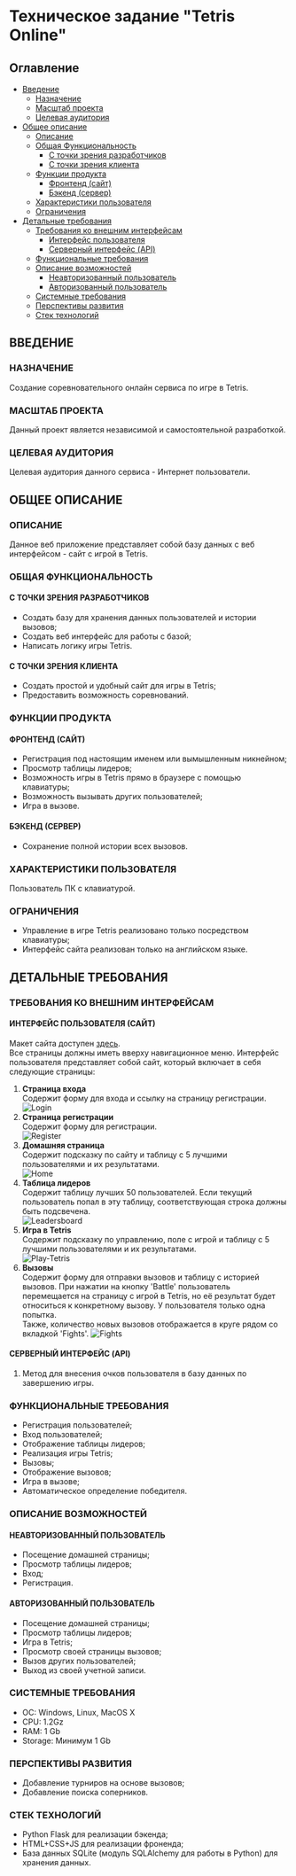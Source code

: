 # Техническое задание "Tetris Online"

## Оглавление
* [Введение](#ВВЕДЕНИЕ)
  * [Назначение](#НАЗНАЧЕНИЕ)
  * [Масштаб проекта](#МАСШТАБ-ПРОЕКТА)
  * [Целевая аудитория](#МАСШТАБ-ПРОЕКТА)
* [Общее описание](#ОБЩЕЕ-ОПИСАНИЕ)
  * [Описание](#ОПИСАНИЕ)
  * [Общая Функциональность](#ОБЩАЯ-ФУНКЦИОНАЛЬНОСТЬ)
    * [С точки зрения разработчиков](#С-ТОЧКИ-ЗРЕНИЯ-РАЗРАБОТЧИКОВ)
    * [С точки зрения клиента](#С-ТОЧКИ-ЗРЕНИЯ-КЛИЕНТА)
  * [Функции продукта](#ФУНКЦИИ-ПРОДУКТА)
    * [Фронтенд (сайт)](#ФРОНТЕНД-САЙТ)
    * [Бэкенд (сервер)](#БЭКЕНД-СЕРВЕР)
  * [Характеристики пользователя](#ХАРАКТЕРИСТИКИ-ПОЛЬЗОВАТЕЛЯ)
  * [Ограничения](#ОГРАНИЧЕНИЯ)
* [Детальные требования](#ДЕТАЛЬНЫЕ-ТРЕБОВАНИЯ)
  * [Требования ко внешним интерфейсам](#ТРЕБОВАНИЯ-КО-ВНЕШНИМ-ИНТЕРФЕЙСАМ)
    * [Интерфейс пользователя](#ИНТЕРФЕЙС-ПОЛЬЗОВАТЕЛЯ-САЙТ)
    * [Серверный интерфейс (API)](#СЕРВЕРНЫЙ-ИНТЕРФЕЙС-api)
  * [Функциональные требования](#ФУНКЦИОНАЛЬНЫЕ-ТРЕБОВАНИЯ)
  * [Описание возможностей](#ОПИСАНИЕ-ВОЗМОЖНОСТЕЙ)
    * [Неавторизованный пользователь](#НЕАВТОРИЗОВАННЫЙ-ПОЛЬЗОВАТЕЛЬ)
    * [Авторизованный пользователь](#АВТОРИЗОВАННЫЙ-ПОЛЬЗОВАТЕЛЬ)
  * [Системные требования](#СИСТЕМНЫЕ-ТРЕБОВАНИЯ)
  * [Перспективы развития](#ПЕРСПЕКТИВЫ-РАЗВИТИЯ)
  * [Стек технологий](#СТЕК-ТЕХНОЛОГИЙ)
  
## ВВЕДЕНИЕ
### НАЗНАЧЕНИЕ
Создание соревновательного онлайн сервиса по игре в Tetris.
### МАСШТАБ ПРОЕКТА
Данный проект является независимой и самостоятельной разработкой.
### ЦЕЛЕВАЯ АУДИТОРИЯ
Целевая аудитория данного сервиса - Интернет пользователи.

## ОБЩЕЕ ОПИСАНИЕ
### ОПИСАНИЕ
Данное веб приложение представляет собой базу данных с веб интерфейсом - сайт с игрой в Tetris.
### ОБЩАЯ ФУНКЦИОНАЛЬНОСТЬ
#### С ТОЧКИ ЗРЕНИЯ РАЗРАБОТЧИКОВ
* Создать базу для хранения данных пользователей и истории вызовов;
* Создать веб интерфейс для работы с базой;
* Написать логику игры Tetris.
#### С ТОЧКИ ЗРЕНИЯ КЛИЕНТА
* Создать простой и удобный сайт для игры в Tetris;
* Предоставить возможность соревнований.
### ФУНКЦИИ ПРОДУКТА
#### ФРОНТЕНД (САЙТ)
* Регистрация под настоящим именем или вымышленным никнейном;
* Просмотр таблицы лидеров;
* Возможность игры в Tetris прямо в браузере с помощью клавиатуры;
* Возможность вызывать других пользователей;
* Игра в вызове.
#### БЭКЕНД (СЕРВЕР)
* Сохранение полной истории всех вызовов.
### ХАРАКТЕРИСТИКИ ПОЛЬЗОВАТЕЛЯ
Пользователь ПК с клавиатурой.
### ОГРАНИЧЕНИЯ
* Управление в игре Tetris реализовано только посредством клавиатуры;
* Интерфейс сайта реализован только на английском языке.

## ДЕТАЛЬНЫЕ ТРЕБОВАНИЯ
### ТРЕБОВАНИЯ КО ВНЕШНИМ ИНТЕРФЕЙСАМ
#### ИНТЕРФЕЙС ПОЛЬЗОВАТЕЛЯ (САЙТ)
Макет сайта доступен [здесь](https://gomockingbird.com/projects/hq1eqhv).  
Все страницы должны иметь вверху навигационное меню.
Интерфейс пользователя представляет собой сайт, который включает в себя следующие страницы:
1. **Страница входа**  
Содержит форму для входа и ссылку на страницу регистрации.  
![Login](./layout/5-Login.png)
2. **Страница регистрации**  
Содержит форму для регистрации.  
![Register](./layout/6-Register.png)
3. **Домашняя страница**  
Содержит подсказку по сайту и таблицу с 5 лучшими пользователями и их результатами.  
![Home](./layout/1-Home.png)
4. **Таблица лидеров**  
Содержит таблицу лучших 50 пользователей. Если текущий пользователь попал в эту таблицу, соответствующая строка должны быть подсвечена.  
![Leadersboard](./layout/3-Leaders.png)
5. **Игра в Tetris**  
Содержит подсказку по управлению, поле с игрой и таблицу с 5 лучшими пользователями и их результатами.  
![Play-Tetris](./layout/2-Play%20Tetris.png)
6. **Вызовы**  
Содержит форму для отправки вызовов и таблицу с историей вызовов.
При нажатии на кнопку 'Battle' пользователь перемещается на страницу с игрой в Tetris, но её результат будет относиться к конкретному вызову. У пользователя только одна попытка.  
Также, количество новых вызовов отображается в круге рядом со вкладкой 'Fights'.
![Fights](./layout/4-Fights.png)
#### СЕРВЕРНЫЙ ИНТЕРФЕЙС (API)
1. Метод для внесения очков пользователя в базу данных по завершению игры. 
### ФУНКЦИОНАЛЬНЫЕ ТРЕБОВАНИЯ
* Регистрация пользователей;
* Вход пользователей;
* Отображение таблицы лидеров;
* Реализация игры Tetris;
* Вызовы;
* Отображение вызовов;
* Игра в вызове;
* Автоматическое определение победителя.
### ОПИСАНИЕ ВОЗМОЖНОСТЕЙ
#### НЕАВТОРИЗОВАННЫЙ ПОЛЬЗОВАТЕЛЬ
* Посещение домашней страницы;
* Просмотр таблицы лидеров;
* Вход;
* Регистрация.
#### АВТОРИЗОВАННЫЙ ПОЛЬЗОВАТЕЛЬ
* Посещение домашней страницы;
* Просмотр таблицы лидеров;
* Игра в Tetris;
* Просмотр своей страницы вызовов;
* Вызов других пользователей;
* Выход из своей учетной записи.
### СИСТЕМНЫЕ ТРЕБОВАНИЯ
* ОС: Windows, Linux, MacOS X
* CPU: 1.2Gz
* RAM: 1 Gb
* Storage: Минимум 1 Gb
### ПЕРСПЕКТИВЫ РАЗВИТИЯ
* Добавление турниров на основе вызовов;
* Добавление поиска соперников.
### СТЕК ТЕХНОЛОГИЙ
* Python Flask для реализации бэкенда;
* HTML+CSS+JS для реализации фроненда;
* База данных SQLite (модуль SQLAlchemy для работы в Python) для хранения данных.
